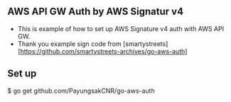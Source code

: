 ## AWS API GW Auth by AWS Signatur v4

- This is example of how to set up AWS Signature v4 auth with AWS API GW. 
- Thank you example sign code from [smartystreets][https://github.com/smartystreets-archives/go-aws-auth]

## Set up
$ go get github.com/PayungsakCNR/go-aws-auth





